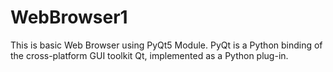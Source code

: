 # WebBrowser1
This is basic Web Browser using PyQt5 Module. PyQt is a Python binding of the cross-platform GUI toolkit Qt, implemented as a Python plug-in.
